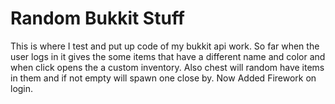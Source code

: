 Random Bukkit Stuff
===========

This is where I test and put up code of my bukkit api work. 
So far when the user logs in it gives the some items that have a different name and color and when click 
opens the a custom inventory. 
Also chest will random have items in them and if not empty will spawn one close by. 
Now Added Firework on login.
